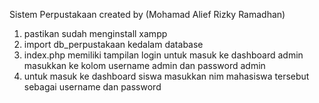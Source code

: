 Sistem Perpustakaan created by (Mohamad Alief Rizky Ramadhan)

1. pastikan sudah menginstall xampp
2. import db_perpustakaan kedalam database
3. index.php memiliki tampilan login untuk masuk ke dashboard admin masukkan ke kolom username admin dan password admin
4. untuk masuk ke dashboard siswa masukkan nim mahasiswa tersebut sebagai username dan password
